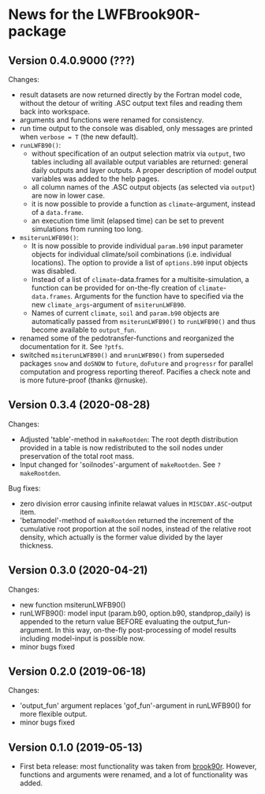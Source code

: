 # News for the LWFBrook90R-package


## Version 0.4.0.9000  (???)

Changes:

- result datasets are now returned directly by the Fortran model code, without 
  the detour of writing .ASC output text files and reading them back into workspace.
- arguments and functions were renamed for consistency.
- run time output to the console was disabled, only messages are printed when `verbose = T` (the new default).  
- `runLWFB90()`: 
  - without specification of an output selection matrix via `output`, two tables 
  including all available output variables are returned: general daily outputs 
  and layer outputs. A proper description of model output variables was added to the help pages.
  - all column names of the .ASC output objects (as selected via `output`) are now in lower case.
  - it is now possible to provide a function as `climate`-argument, instead of a `data.frame`.
  - an execution time limit (elapsed time) can be set to prevent simulations from running too long. 
- `msiterunLWFB90()`: 
  - It is now possible to provide individual `param.b90` input parameter objects for
  individual climate/soil combinations (i.e. individual locations). The option to 
  provide a list of `options.b90` input objects was disabled.
  - Instead of a list of `climate`-data.frames for a multisite-simulation, a function 
  can be provided for on-the-fly creation of `climate`-`data.frames`. Arguments 
  for the function have to specified via the new `climate_args`-argument of `msiterunLWFB90`. 
  - Names of current `climate`, `soil` and `param.b90` objects are automatically 
   passed from  `msiterunLWFB90()` to `runLWFB90()` and thus become available to `output_fun`.  
- renamed some of the pedotransfer-functions and reorganized the documentation for it. See `?ptfs`.
- switched `msiterunLWFB90()` and `mrunLWFB90()` from superseded packages `snow` and `doSNOW` to `future`, `doFuture` and `progressr` for parallel computation and progress reporting thereof. Pacifies a check note and is more future-proof (thanks @rnuske).


## Version 0.3.4  (2020-08-28)

Changes:

- Adjusted 'table'-method in `makeRootden`: The root depth distribution provided in a table is now redistributed to the soil nodes under preservation of the total root mass.
- Input changed for 'soilnodes'-argument of `makeRootden`. See `?makeRootden`.

Bug fixes:

- zero division error causing infinite relawat values in `MISCDAY.ASC`-output item.
- 'betamodel'-method of `makeRootden` returned the increment of the cumulative root proportion at the soil nodes, instead of the relative root density, which actually is the former value divided by the layer thickness.


## Version 0.3.0 (2020-04-21)

Changes:

- new function msiterunLWFB90()
- runLWFB90(): model input (param.b90, option.b90, standprop_daily) is appended
	to the return value BEFORE evaluating the output_fun-argument. In this way,
	on-the-fly post-processing of model results including model-input is possible now.
- minor bugs fixed


## Version 0.2.0  (2019-06-18)

Changes:

- 'output_fun' argument replaces 'gof_fun'-argument in runLWFB90() for more flexible output.
- minor bugs fixed


## Version 0.1.0  (2019-05-13)

- First beta release: most functionality was taken from [brook90r](https://doi.org/10.5281/zenodo.1433677). However, functions and arguments were renamed, and a lot of functionality was added.

